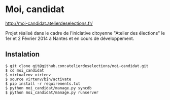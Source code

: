 Moi, candidat
=============

http://moi-candidat.atelierdeselections.fr/

Projet réalisé dans le cadre de l'iniciative citoyenne "Atelier des élections" le 1er et 2 Février 2014 à Nantes et en cours de développement.


Instalation
-----------

    $ git clone git@github.com:atelierdeselections/moi-candidat.git
    $ cd moi_candidat
    $ virtualenv virtenv
    $ source virtenv/bin/activate
    $ pip install -r requirements.txt
    $ python moi_candidat/manage.py syncdb
    $ python moi_candidat/manage.py runserver

